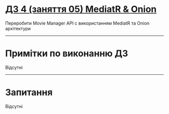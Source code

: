 ﻿# [ДЗ 4 (заняття 05) MediatR & Onion ](https://lms.ithillel.ua/groups/65a65fe34c3a2d3372eef8ea/homeworks/660164eb7cfe4745a03b5faa)

Переробити Movie Manager API с використанням MediatR та Onion архiтектури

---

# Примітки по виконанню ДЗ

Відсутні

---

# Запитання

Відсутні